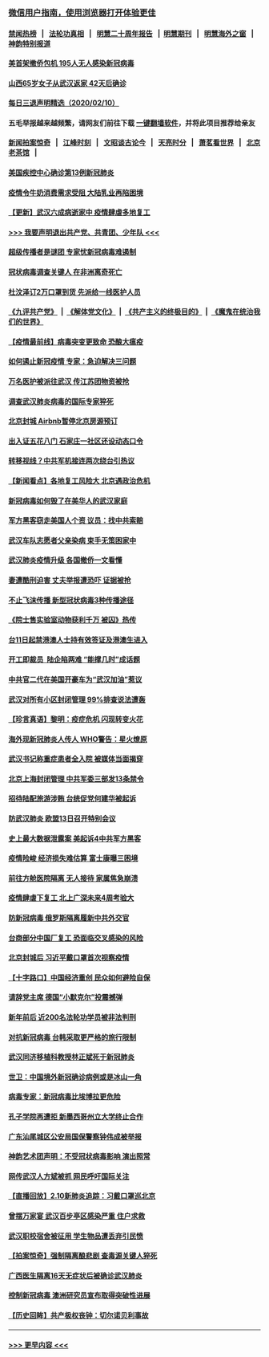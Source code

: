 ### [微信用户指南，使用浏览器打开体验更佳](https://github.com/gfw-breaker/banned-news1/blob/master/indexes/wechat-guide.md?t=0)
#### [禁闻热榜](热点新闻.md?t=0)  &nbsp;&nbsp;|&nbsp;&nbsp; [法轮功真相](https://github.com/gfw-breaker/truth/blob/master/README.md?t=0) &nbsp;&nbsp;|&nbsp;&nbsp; [明慧二十周年报告](https://github.com/gfw-breaker/mh-reports/blob/master/README.md?t=0) &nbsp;&nbsp;|&nbsp;&nbsp;[明慧期刊](https://github.com/gfw-breaker/mh-qikan) &nbsp;&nbsp;|&nbsp;&nbsp; [明慧海外之窗](https://github.com/gfw-breaker/mh-news/blob/master/README.md?t=0) &nbsp;&nbsp;|&nbsp;&nbsp; [神韵特别报道](https://github.com/gfw-breaker/mh-news/blob/master/shenyun.md?t=0)
#### [美首架撤侨包机 195人无人感染新冠病毒](../pages/nsc413/n11859908.md?t=02111302) 
#### [山西65岁女子从武汉返家 42天后确诊](../pages/nsc413/n11859912.md?t=02111302) 
#### [每日三退声明精选（2020/02/10）](../pages/nsc413/n11860031.md?t=02111302) 
#### 五毛举报越来越频繁，请网友们前往下载 [一键翻墙软件](https://github.com/gfw-breaker/ssr-accounts)，并将此项目推荐给亲友
#### [新闻拍案惊奇](https://github.com/gfw-breaker/banned-news1/blob/master/pages/link4.md) &nbsp;&nbsp;|&nbsp;&nbsp; [江峰时刻](https://github.com/gfw-breaker/banned-news1/blob/master/pages/link4.md) &nbsp;&nbsp;|&nbsp;&nbsp; [文昭谈古论今](https://github.com/gfw-breaker/banned-news1/blob/master/pages/link4.md) &nbsp;&nbsp;|&nbsp;&nbsp; [天亮时分](https://github.com/gfw-breaker/banned-news1/blob/master/pages/link4.md) &nbsp;&nbsp;|&nbsp;&nbsp; [萧茗看世界](https://github.com/gfw-breaker/banned-news1/blob/master/pages/link4.md) &nbsp;&nbsp;|&nbsp;&nbsp; [北京老茶馆](https://github.com/gfw-breaker/banned-news1/blob/master/pages/link4.md) &nbsp;&nbsp;|&nbsp;&nbsp; 
#### [美国疾控中心确诊第13例新冠肺炎](../pages/nsc413/n11859966.md?t=02111302) 
#### [疫情令牛奶消费需求受阻 大陆乳业再陷困境](../pages/nsc413/n11859859.md?t=02111302) 
#### [【更新】武汉六成病逝家中 疫情肆虐多地复工](../pages/nsc413/n11801312.md?t=02111302) 
#### [>>> 我要声明退出共产党、共青团、少年队 <<<](https://github.com/begood0513/goodnews/blob/master/quit/letter.md) 
#### [超级传播者是谜团 专家忧新冠病毒难遏制](../pages/nsc413/n11859686.md?t=02111302) 
#### [冠状病毒调查关键人 在非洲离奇死亡](../pages/nsc413/n11859798.md?t=02111302) 
#### [杜汶泽订2万口罩到货 先派给一线医护人员](../pages/nsc413/n11859214.md?t=02111302) 
#### [《九评共产党》](https://github.com/begood0513/9ping.md/blob/master/README.md) &nbsp;|&nbsp; [《解体党文化》](../../../../jtdwh.md/blob/master/README.md)  &nbsp;|&nbsp; [《共产主义的终极目的》](../../../../gczydzjmd.md/blob/master/README.md) &nbsp;|&nbsp; [《魔鬼在统治我们的世界》](../../../../mgztzwmdsj.md/blob/master/README.md) 
#### [【疫情最前线】病毒突变更致命 恐酿大瘟疫](../pages/nsc413/n11859604.md?t=02111302) 
#### [如何遏止新冠疫情 专家：急迫解决三问题](../pages/nsc413/n11859685.md?t=02111302) 
#### [万名医护被派往武汉 传江苏团物资被抢](../pages/nsc413/n11859585.md?t=02111302) 
#### [调查武汉肺炎病毒的国际专家猝死](../pages/nsc413/n11833010.md?t=02111302) 
#### [北京封城 Airbnb暂停北京房源预订](../pages/nsc413/n11859659.md?t=02111302) 
#### [出入证五花八门 石家庄一社区还设动态口令](../pages/nsc413/n11859510.md?t=02111302) 
#### [转移视线？中共军机接连两次绕台引热议](../pages/nsc413/n11859346.md?t=02111302) 
#### [【新闻看点】各地复工风险大 北京遇政治危机](../pages/nsc413/n11859164.md?t=02111302) 
#### [新冠病毒如何毁了在美华人的武汉家庭](../pages/nsc413/n11859524.md?t=02111302) 
#### [军方黑客窃走美国人个资 议员：找中共索赔](../pages/nsc413/n11859371.md?t=02111302) 
#### [武汉车队志愿者父亲染病 束手无策困家中](../pages/nsc413/n11859117.md?t=02111302) 
#### [武汉肺炎疫情升级 各国撤侨一文看懂](../pages/nsc413/n11859313.md?t=02111302) 
#### [妻遭酷刑迫害 丈夫举报遭恐吓 证据被抢](../pages/nsc413/n11858478.md?t=02111302) 
#### [不止飞沫传播 新型冠状病毒3种传播途径](../pages/nsc413/n11859060.md?t=02111302) 
#### [《院士售实验室动物获利千万 被囚》热传](../pages/nsc413/n11859316.md?t=02111302) 
#### [台11日起禁港澳人士持有效签证及港澳生进入](../pages/nsc413/n11858423.md?t=02111302) 
#### [开工即裁员  陆企陷两难 “能撑几时”成话题](../pages/nsc413/n11859127.md?t=02111302) 
#### [中共官二代在美国开豪车为“武汉加油”惹议](../pages/nsc413/n11859039.md?t=02111302) 
#### [武汉对所有小区封闭管理 99%排查说法遭轰](../pages/nsc413/n11859264.md?t=02111302) 
#### [【珍言真语】黎明：疫症危机 闪现转变火花](../pages/nsc413/n11859199.md?t=02111302) 
#### [海外现新冠肺炎人传人 WHO警告：星火燎原](../pages/nsc413/n11859252.md?t=02111302) 
#### [武汉书记称重症患者全入院 被媒体当面揭穿](../pages/nsc413/n11859218.md?t=02111302) 
#### [北京上海封闭管理 中共军委三部发13条禁令](../pages/nsc413/n11859098.md?t=02111302) 
#### [招待陆配旅游涉贿 台统促党何建华被起诉](../pages/nsc413/n11858696.md?t=02111302) 
#### [防武汉肺炎 欧盟13日召开特别会议](../pages/nsc413/n11859088.md?t=02111302) 
#### [史上最大数据泄露案 美起诉4中共军方黑客](../pages/nsc413/n11859115.md?t=02111302) 
#### [疫情险峻 经济损失难估算 富士康曝三困境](../pages/nsc413/n11859120.md?t=02111302) 
#### [前往方舱医院隔离 无人接待 家属焦急崩溃](../pages/nsc413/n11859068.md?t=02111302) 
#### [疫情肆虐下复工 北上广深未来4周考验大](../pages/nsc413/n11859066.md?t=02111302) 
#### [防新冠病毒 俄罗斯隔离履新中共外交官](../pages/nsc413/n11859079.md?t=02111302) 
#### [台商部分中国厂复工 恐面临交叉感染的风险](../pages/nsc413/n11858646.md?t=02111302) 
#### [北京封城后 习近平戴口罩首次视察疫情](../pages/nsc413/n11858828.md?t=02111302) 
#### [【十字路口】中国经济重创 民众如何避险自保](../pages/nsc413/n11857098.md?t=02111302) 
#### [请辞党主席 德国“小默克尔”投震撼弹](../pages/nsc413/n11858583.md?t=02111302) 
#### [新年前后 近200名法轮功学员被非法判刑](../pages/nsc413/n11855720.md?t=02111302) 
#### [对抗新冠病毒 台韩采取更严格的旅行限制](../pages/nsc413/n11858936.md?t=02111302) 
#### [武汉同济移植科教授林正斌死于新冠肺炎](../pages/nsc413/n11858844.md?t=02111302) 
#### [世卫：中国境外新冠确诊病例或是冰山一角](../pages/nsc413/n11858781.md?t=02111302) 
#### [病毒专家：新冠病毒比埃博拉更危险](../pages/nsc413/n11858572.md?t=02111302) 
#### [孔子学院再遭拒 新墨西哥州立大学终止合作](../pages/nsc413/n11858661.md?t=02111302) 
#### [广东汕尾城区公安局国保警察钟伟成被举报](../pages/nsc413/n11854172.md?t=02111302) 
#### [神韵艺术团声明：不受冠状病毒影响 演出照常](../pages/nsc413/n11858801.md?t=02111302) 
#### [网传武汉人方斌被抓 网民呼吁国际关注](../pages/nsc413/n11858666.md?t=02111302) 
#### [【直播回放】2.10新肺炎追踪：习戴口罩巡北京](../pages/nsc413/n11858548.md?t=02111302) 
#### [曾摆万家宴 武汉百步亭区感染严重 住户求救](../pages/nsc413/n11858547.md?t=02111302) 
#### [武汉职校宿舍被征用 学生物品遭丢弃引民愤](../pages/nsc413/n11858221.md?t=02111302) 
#### [【拍案惊奇】强制隔离酿悲剧 查毒源关键人猝死](../pages/nsc413/n11857100.md?t=02111302) 
#### [广西医生隔离16天无症状后被确诊武汉肺炎](../pages/nsc413/n11858448.md?t=02111302) 
#### [控制新冠病毒 澳洲研究员宣布取得突破性进展](../pages/nsc413/n11858505.md?t=02111302) 
#### [【历史回眸】共产极权丧钟：切尔诺贝利事故](../pages/nsc413/n11856340.md?t=02111302) 

----
#### [ >>> 更早内容 <<< ](../indexes/nsc413-earlier.md)
